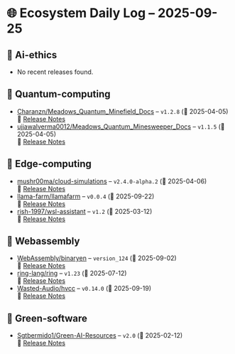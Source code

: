 # 🌐 Ecosystem Daily Log – 2025-09-25

## 🔹 Ai-ethics
- No recent releases found.

## 🔹 Quantum-computing
- [Charanzn/Meadows_Quantum_Minefield_Docs](https://github.com/Charanzn/Meadows_Quantum_Minefield_Docs/releases/tag/v1.2.8) – `v1.2.8` (📅 2025-04-05)  
  🔗 [Release Notes](https://github.com/Charanzn/Meadows_Quantum_Minefield_Docs/releases/tag/v1.2.8)
- [ujjawalverma0012/Meadows_Quantum_Minesweeper_Docs](https://github.com/ujjawalverma0012/Meadows_Quantum_Minesweeper_Docs/releases/tag/v1.1.5) – `v1.1.5` (📅 2025-04-05)  
  🔗 [Release Notes](https://github.com/ujjawalverma0012/Meadows_Quantum_Minesweeper_Docs/releases/tag/v1.1.5)

## 🔹 Edge-computing
- [mushr00ma/cloud-simulations](https://github.com/mushr00ma/cloud-simulations/releases/tag/v2.4.0-alpha.2) – `v2.4.0-alpha.2` (📅 2025-04-06)  
  🔗 [Release Notes](https://github.com/mushr00ma/cloud-simulations/releases/tag/v2.4.0-alpha.2)
- [llama-farm/llamafarm](https://github.com/llama-farm/llamafarm/releases/tag/v0.0.4) – `v0.0.4` (📅 2025-09-22)  
  🔗 [Release Notes](https://github.com/llama-farm/llamafarm/releases/tag/v0.0.4)
- [rish-1997/wsl-assistant](https://github.com/rish-1997/wsl-assistant/releases/tag/v1.2) – `v1.2` (📅 2025-03-12)  
  🔗 [Release Notes](https://github.com/rish-1997/wsl-assistant/releases/tag/v1.2)

## 🔹 Webassembly
- [WebAssembly/binaryen](https://github.com/WebAssembly/binaryen/releases/tag/version_124) – `version_124` (📅 2025-09-02)  
  🔗 [Release Notes](https://github.com/WebAssembly/binaryen/releases/tag/version_124)
- [ring-lang/ring](https://github.com/ring-lang/ring/releases/tag/v1.23) – `v1.23` (📅 2025-07-12)  
  🔗 [Release Notes](https://github.com/ring-lang/ring/releases/tag/v1.23)
- [Wasted-Audio/hvcc](https://github.com/Wasted-Audio/hvcc/releases/tag/v0.14.0) – `v0.14.0` (📅 2025-09-19)  
  🔗 [Release Notes](https://github.com/Wasted-Audio/hvcc/releases/tag/v0.14.0)

## 🔹 Green-software
- [Sgtbermido1/Green-AI-Resources](https://github.com/Sgtbermido1/Green-AI-Resources/releases/tag/v2.0) – `v2.0` (📅 2025-02-12)  
  🔗 [Release Notes](https://github.com/Sgtbermido1/Green-AI-Resources/releases/tag/v2.0)